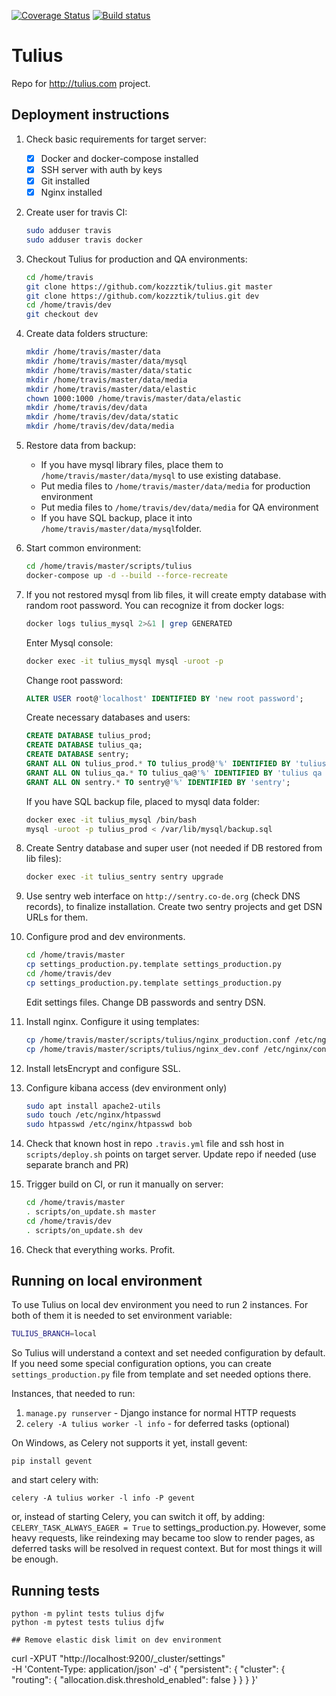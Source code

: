 [![Coverage Status](https://coveralls.io/repos/github/kozzztik/tulius/badge.svg?branch=dev)](https://coveralls.io/github/kozzztik/tulius)
[![Build status](https://travis-ci.org/kozzztik/tulius.svg?branch=dev "Travis")](https://travis-ci.org/kozzztik/tulius)
# Tulius
Repo for http://tulius.com project.
## Deployment instructions
1. Check basic requirements for target server:
    - [x] Docker and docker-compose installed
    - [x] SSH server with auth by keys
    - [x] Git installed
    - [x] Nginx installed

2. Create user for travis CI:
    ```bash
    sudo adduser travis
    sudo adduser travis docker
    ```
3. Checkout Tulius for production and QA environments:
    ```bash
    cd /home/travis
    git clone https://github.com/kozzztik/tulius.git master
    git clone https://github.com/kozzztik/tulius.git dev
    cd /home/travis/dev
    git checkout dev
    ```
4. Create data folders structure:
    ```bash
    mkdir /home/travis/master/data
    mkdir /home/travis/master/data/mysql
    mkdir /home/travis/master/data/static
    mkdir /home/travis/master/data/media
    mkdir /home/travis/master/data/elastic
    chown 1000:1000 /home/travis/master/data/elastic
    mkdir /home/travis/dev/data
    mkdir /home/travis/dev/data/static
    mkdir /home/travis/dev/data/media
    ```
5. Restore data from backup:
    - If you have mysql library files, place them to `/home/travis/master/data/mysql` to use existing database.
    - Put media files to `/home/travis/master/data/media` for production environment
    - Put media files to `/home/travis/dev/data/media` for QA environment
    - If you have SQL backup, place it into `/home/travis/master/data/mysql`folder.

6. Start common environment:
    ```bash
    cd /home/travis/master/scripts/tulius
    docker-compose up -d --build --force-recreate
    ``` 
7. If you not restored mysql from lib files, it will create empty database with random root password. 
    You can recognize it from docker logs:
    ```bash
    docker logs tulius_mysql 2>&1 | grep GENERATED
     ```
    Enter Mysql console:
    ```bash
    docker exec -it tulius_mysql mysql -uroot -p
    ```
    Change root password:
    ```sql
    ALTER USER root@'localhost' IDENTIFIED BY 'new root password';
    ```
    Create necessary databases and users:
    ```sql
    CREATE DATABASE tulius_prod;
    CREATE DATABASE tulius_qa;
    CREATE DATABASE sentry;
    GRANT ALL ON tulius_prod.* TO tulius_prod@'%' IDENTIFIED BY 'tulius prod password';
    GRANT ALL ON tulius_qa.* TO tulius_qa@'%' IDENTIFIED BY 'tulius qa password';
    GRANT ALL ON sentry.* TO sentry@'%' IDENTIFIED BY 'sentry';
    ``` 
    If you have SQL backup file, placed to mysql data folder:
    ```bash
    docker exec -it tulius_mysql /bin/bash
    mysql -uroot -p tulius_prod < /var/lib/mysql/backup.sql
    ```
8. Create Sentry database and super user (not needed if DB restored from lib files):
    ```bash
   docker exec -it tulius_sentry sentry upgrade
   ```
9. Use sentry web interface on `http://sentry.co-de.org` (check DNS records), to finalize installation. 
 Create two sentry projects and get DSN URLs for them.
 
10. Configure prod and dev environments.
    ```bash
    cd /home/travis/master
    cp settings_production.py.template settings_production.py
    cd /home/travis/dev
    cp settings_production.py.template settings_production.py
    ```
    Edit settings files. Change DB passwords and sentry DSN.
   
11. Install nginx. Configure it using templates:
    ```bash
    cp /home/travis/master/scripts/tulius/nginx_production.conf /etc/nginx/conf.d/tulius_prod.conf
    cp /home/travis/master/scripts/tulius/nginx_dev.conf /etc/nginx/conf.d/tulius_dev.conf
    ```
    
12. Install letsEncrypt and configure SSL.

13. Configure kibana access (dev environment only)
    ```bash
    sudo apt install apache2-utils
    sudo touch /etc/nginx/htpasswd
    sudo htpasswd /etc/nginx/htpasswd bob
    ```

14. Check that known host in repo `.travis.yml` file and ssh host in `scripts/deploy.sh` points on target server. 
Update repo if needed (use separate branch and PR)

15. Trigger build on CI, or run it manually on server:
    ```bash
    cd /home/travis/master
    . scripts/on_update.sh master
    cd /home/travis/dev
    . scripts/on_update.sh dev
    ``` 
16. Check that everything works. Profit.

## Running on local environment

To use Tulius on local dev environment you need to run 2 instances. For both of them
it is needed to set environment variable:

```bash
TULIUS_BRANCH=local
``` 
So Tulius will understand a context and set needed configuration by default. 
If you need some special configuration options, you can create `settings_production.py`
file from template and set needed options there.

Instances, that needed to run:
1. `manage.py runserver` - Django instance for normal HTTP requests
2. `celery -A tulius worker -l info` - for deferred tasks (optional)

On Windows, as Celery not supports it yet, install gevent:

```pip install gevent```

and start celery with:

```celery -A tulius worker -l info -P gevent```

or, instead of starting Celery, you can switch it off, by adding:
```CELERY_TASK_ALWAYS_EAGER = True```
to settings_production.py. However, some heavy requests, like reindexing may
became too slow to render pages, as deferred tasks will be resolved in request 
context. But for most things it will be enough.

## Running tests

``` 
python -m pylint tests tulius djfw
python -m pytest tests tulius djfw
```

```
## Remove elastic disk limit on dev environment
```
curl -XPUT "http://localhost:9200/_cluster/settings" \
 -H 'Content-Type: application/json' -d'
{
  "persistent": {
    "cluster": {
      "routing": {
        "allocation.disk.threshold_enabled": false
      }
    }
  }
}'
```

